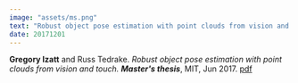 ```yaml
---
image: "assets/ms.png"
text: "Robust object pose estimation with point clouds from vision and touch"
date: 20171201
---
```


**Gregory Izatt** and Russ Tedrake. *Robust object pose estimation with point clouds from vision and touch.* ***Master's thesis***, MIT, Jun 2017. [pdf](http://groups.csail.mit.edu/robotics-center/public_papers/Izatt17a.pdf)